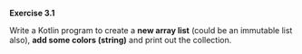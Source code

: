 
**Exercise 3.1**

Write a Kotlin program to create a **new array list** (could be an immutable list also), **add some colors (string)** and print out the collection.
